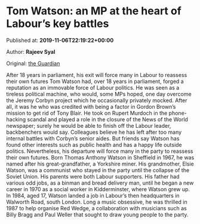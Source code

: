 
# Tom Watson: an MP at the heart of Labour’s key battles

Published at: **2019-11-06T22:19:22+00:00**

Author: **Rajeev Syal**

Original: [the Guardian](https://www.theguardian.com/politics/2019/nov/06/tom-watson-an-mp-at-the-heart-of-labours-key-battles)

After 18 years in parliament, his exit will force many in Labour to reassess their own futures
Tom Watson had, over 18 years in parliament, forged a reputation as an immovable force of Labour politics. He was seen as a tireless political machine, who would, some MPs hoped, one day overcome the Jeremy Corbyn project which he occasionally privately mocked.
After all, it was he who was credited with being a factor in Gordon Brown’s mission to get rid of Tony Blair. He took on Rupert Murdoch in the phone-hacking scandal and played a role in the closure of the News of the World newspaper; surely he would be able to finish off the Labour leader, backbenchers would say.
Colleagues believe he has left after too many internal battles with Corbyn’s senior aides. But friends say Watson has found other interests such as public health and has a happy life outside politics. Nevertheless, his departure will force many in the party to reassess their own futures.
Born Thomas Anthony Watson in Sheffield in 1967, he was named after his great-grandfather, a Yorkshire miner. His grandmother, Elsie Watson, was a communist who stayed in the party until the collapse of the Soviet Union.
His parents were both Labour supporters. His father had various odd jobs, as a binman and bread delivery man, until he began a new career in 1970 as a social worker in Kidderminster, where Watson grew up.
In 1984, aged 17, Watson landed a job in Labour’s then headquarters in Walworth Road, south London. Long a music obsessive, he was thrilled in 1987 to help organise Red Wedge, a collaboration with musicians such as Billy Bragg and Paul Weller that sought to draw young people to the party.

